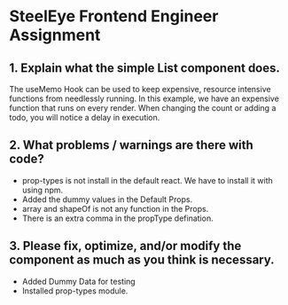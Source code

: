 # SteelEye Frontend Engineer Assignment

## 1. Explain what the simple List component does.
The useMemo Hook can be used to keep expensive, resource intensive functions from needlessly running. In this example, we have an expensive function that runs on every render. When changing the count or adding a todo, you will notice a delay in execution.

## 2. What problems / warnings are there with code?
  - prop-types is not install in the default react. We have to install it with using npm.
  - Added the dummy values in the Default Props.
  - array and shapeOf is not any function in the Props.
  - There is an extra comma in the propType defination.

## 3. Please fix, optimize, and/or modify the component as much as you think is necessary.
  - Added Dummy Data for testing
  - Installed prop-types module.
